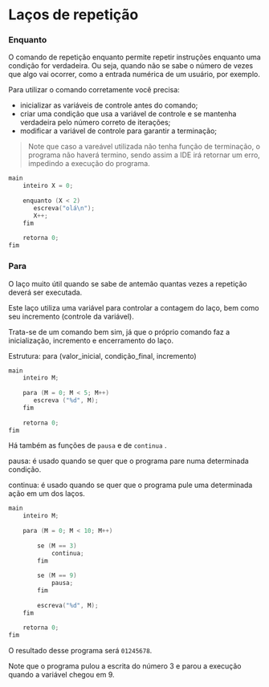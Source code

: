 # Laços de repetição

### Enquanto

O comando de repetição enquanto permite repetir instruções enquanto uma condição for verdadeira. Ou seja, quando não se sabe o número de vezes que algo vai ocorrer, como a entrada numérica de um usuário, por exemplo.

Para utilizar o comando corretamente você precisa: 

* inicializar as variáveis de controle antes do comando;
* criar uma condição que usa a variável de controle e se mantenha verdadeira pelo número correto de iterações; 
* modificar a variável de controle para garantir a terminação; 

> Note que caso a vareável utilizada não tenha função de terminação, o programa não haverá termino, sendo assim a IDE irá retornar um erro, impedindo a execução do programa.

```C
main
    inteiro X = 0;
    
    enquanto (X < 2)
       escreva("olá\n");
       X++;
    fim
    
    retorna 0;
fim
```

### Para

O laço muito útil quando se sabe de antemão quantas vezes a repetição deverá ser executada.

Este laço utiliza uma variável para controlar a contagem do laço, bem como seu incremento \(controle da variável\).

Trata-se de um comando bem sim, já que o próprio comando faz a inicialização, incremento e encerramento do laço.

Estrutura: para \(valor\_inicial, condição\_final, incremento\)

```C
main
    inteiro M;
    
    para (M = 0; M < 5; M++)
       escreva ("%d", M);
    fim
    
    retorna 0;
fim
```

Há também as funções de `pausa` e de `continua` .

pausa: é usado quando se quer que o programa pare numa determinada condição.

continua: é usado quando se quer que o programa pule uma determinada ação em um dos laços.

```C
main
    inteiro M;
    
    para (M = 0; M < 10; M++)
        
        se (M == 3)
            continua;
        fim
        
        se (M == 9)
            pausa;
        fim
        
        escreva("%d", M);
    fim
    
    retorna 0;
fim
```

O resultado desse programa será `01245678`.

Note que o programa pulou a escrita do número 3 e parou a execução quando a variável chegou em 9.